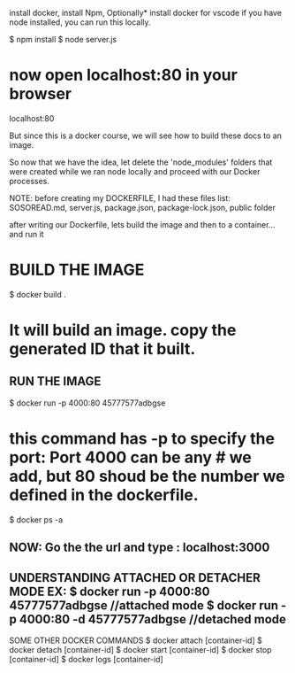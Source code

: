 install docker, install Npm, Optionally* install docker for vscode
if you have node installed, you can run this locally.

$ npm install
$ node server.js 

# now open localhost:80 in your browser
   localhost:80

But since this is a docker course, we will see how to build these docs to an image.

So now that we have the idea, let delete the 'node_modules' folders that were created while we ran node locally and proceed with our Docker processes.

NOTE: before creating my DOCKERFILE, I had these files list: SOSOREAD.md, server.js, package.json, package-lock.json, public folder


after writing our Dockerfile, lets build the image and then to a container... and run it

# BUILD THE IMAGE
$ docker build .
# It will build an image. copy the generated ID that it built.

## RUN THE IMAGE
$ docker run -p 4000:80 45777577adbgse
# this command has -p to specify the port: Port 4000 can be any # we add, but 80 shoud be the number we defined in the dockerfile.

$ docker ps -a 

NOW: Go the the url and type : localhost:3000
---
UNDERSTANDING ATTACHED OR DETACHER MODE
EX:
$ docker run -p 4000:80 45777577adbgse     //attached mode
$ docker run -p 4000:80 -d 45777577adbgse  //detached mode
---
SOME OTHER DOCKER COMMANDS
$ docker attach [container-id]
$ docker detach [container-id]
$ docker start [container-id]
$ docker stop [container-id]
$ docker logs [container-id]

